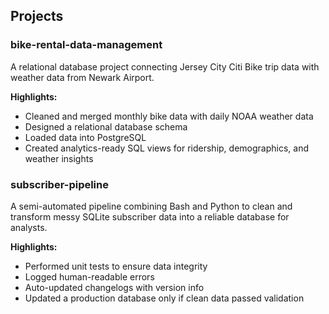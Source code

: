 ## Projects

### bike-rental-data-management
A relational database project connecting Jersey City Citi Bike trip data with weather data from Newark Airport.

**Highlights:**
- Cleaned and merged monthly bike data with daily NOAA weather data
- Designed a relational database schema
- Loaded data into PostgreSQL
- Created analytics-ready SQL views for ridership, demographics, and weather insights

### subscriber-pipeline
A semi-automated pipeline combining Bash and Python to clean and transform messy SQLite subscriber data into a reliable database for analysts.

**Highlights:**
- Performed unit tests to ensure data integrity
- Logged human-readable errors
- Auto-updated changelogs with version info
- Updated a production database only if clean data passed validation
